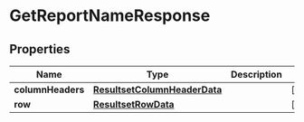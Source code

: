 
# GetReportNameResponse

## Properties
Name | Type | Description | Notes
------------ | ------------- | ------------- | -------------
**columnHeaders** | [**ResultsetColumnHeaderData**](ResultsetColumnHeaderData.md) |  |  [optional]
**row** | [**ResultsetRowData**](ResultsetRowData.md) |  |  [optional]



